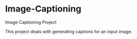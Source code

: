 # Image-Captioning
Image Captioning Project

This project deals with generating captions for an input image.